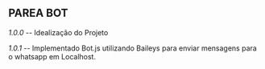## PAREA BOT
*1.0.0*
-- Idealização do Projeto

*1.0.1*
-- Implementado Bot.js utilizando Baileys para enviar mensagens para o whatsapp em Localhost.



